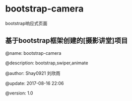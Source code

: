 # bootstrap-camera
bootstrap响应式页面
## 基于bootstrap框架创建的[摄影讲堂]项目

@name: bootstrap-camera

@description: bootstrap,swiper,animate

@author: Shay0921 刘欣雨

@update: 2017-08-16 22:06

@version: 1.0

